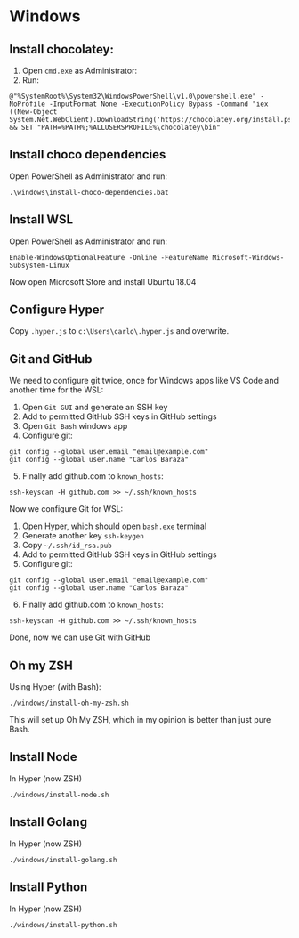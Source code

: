 # Windows

## Install chocolatey:

1. Open `cmd.exe` as Administrator:
2. Run:
```
@"%SystemRoot%\System32\WindowsPowerShell\v1.0\powershell.exe" -NoProfile -InputFormat None -ExecutionPolicy Bypass -Command "iex ((New-Object System.Net.WebClient).DownloadString('https://chocolatey.org/install.ps1'))" && SET "PATH=%PATH%;%ALLUSERSPROFILE%\chocolatey\bin"
```

## Install choco dependencies
Open PowerShell as Administrator and run:

```
.\windows\install-choco-dependencies.bat
```

## Install WSL
Open PowerShell as Administrator and run:

```
Enable-WindowsOptionalFeature -Online -FeatureName Microsoft-Windows-Subsystem-Linux
```

Now open Microsoft Store and install Ubuntu 18.04

## Configure Hyper
Copy `.hyper.js` to `c:\Users\carlo\.hyper.js` and overwrite.

## Git and GitHub
We need to configure git twice, once for Windows apps like VS Code
and another time for the WSL:
1. Open `Git GUI` and generate an SSH key
2. Add to permitted GitHub SSH keys in GitHub settings
3. Open `Git Bash` windows app
4. Configure git:
```
git config --global user.email "email@example.com"
git config --global user.name "Carlos Baraza"
```
5. Finally add github.com to `known_hosts`:
```
ssh-keyscan -H github.com >> ~/.ssh/known_hosts
```

Now we configure Git for WSL:
1. Open Hyper, which should open `bash.exe` terminal
2. Generate another key `ssh-keygen`
3. Copy `~/.ssh/id_rsa.pub`
4. Add to permitted GitHub SSH keys in GitHub settings
5. Configure git:
```
git config --global user.email "email@example.com"
git config --global user.name "Carlos Baraza"
```
6. Finally add github.com to `known_hosts`:
```
ssh-keyscan -H github.com >> ~/.ssh/known_hosts
```

Done, now we can use Git with GitHub

## Oh my ZSH
Using Hyper (with Bash):

```
./windows/install-oh-my-zsh.sh
```

This will set up Oh My ZSH, which in my opinion is better than just pure Bash.

## Install Node
In Hyper (now ZSH)

```
./windows/install-node.sh
```

## Install Golang
In Hyper (now ZSH)

```
./windows/install-golang.sh
```

## Install Python
In Hyper (now ZSH)

```
./windows/install-python.sh
```